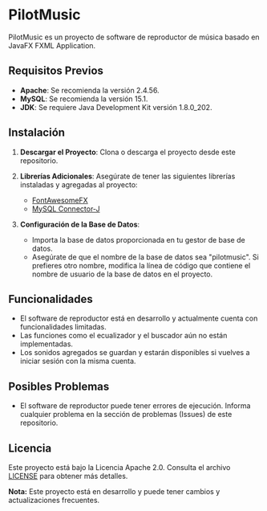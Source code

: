 # PilotMusic

PilotMusic es un proyecto de software de reproductor de música basado en JavaFX FXML Application.

## Requisitos Previos

- **Apache**: Se recomienda la versión 2.4.56.
- **MySQL**: Se recomienda la versión 15.1.
- **JDK**: Se requiere Java Development Kit versión 1.8.0_202.

## Instalación

1. **Descargar el Proyecto**: Clona o descarga el proyecto desde este repositorio.

2. **Librerías Adicionales**: Asegúrate de tener las siguientes librerías instaladas y agregadas al proyecto:

   - [FontAwesomeFX](https://jar-download.com/artifacts/de.jensd/fontawesomefx/8.9/source-code)
   - [MySQL Connector-J](https://dev.mysql.com/get/Downloads/Connector-J/mysql-connector-j-8.2.0.zip)

3. **Configuración de la Base de Datos**:

   - Importa la base de datos proporcionada en tu gestor de base de datos.
   - Asegúrate de que el nombre de la base de datos sea "pilotmusic". Si prefieres otro nombre, modifica la línea de código que contiene el nombre de usuario de la base de datos en el proyecto.

## Funcionalidades

- El software de reproductor está en desarrollo y actualmente cuenta con funcionalidades limitadas.
- Las funciones como el ecualizador y el buscador aún no están implementadas.
- Los sonidos agregados se guardan y estarán disponibles si vuelves a iniciar sesión con la misma cuenta.

## Posibles Problemas

- El software de reproductor puede tener errores de ejecución. Informa cualquier problema en la sección de problemas (Issues) de este repositorio.

## Licencia

Este proyecto está bajo la Licencia Apache 2.0. Consulta el archivo [LICENSE](https://github.com/GarcesSebastian/PilotMusic/blob/main/LICENSE.txt) para obtener más detalles.

**Nota:** Este proyecto está en desarrollo y puede tener cambios y actualizaciones frecuentes.
